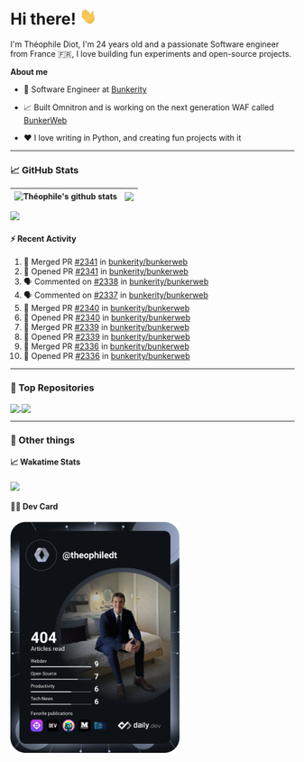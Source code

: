 # Hi there! <img src="./wave.gif" width="30px" height="30px" />

I'm Théophile Diot, I'm 24 years old and a passionate Software engineer from France 🇫🇷, I love building fun experiments and open-source projects.

**About me**

- 💼 Software Engineer at [Bunkerity](https://www.bunkerity.com/)

- 📈 Built Omnitron and is working on the next generation WAF called [BunkerWeb](https://www.bunkerweb.io)

- ❤️ I love writing in Python, and creating fun projects with it

---

### 📈 GitHub Stats

| <img align="center" src="https://github-readme-stats.vercel.app/api?username=TheophileDiot&show_icons=true&include_all_commits=true&theme=algolia&hide_border=true&rank_icon=github" alt="Théophile's github stats" /> | <img align="center" src="https://github-readme-stats.vercel.app/api/top-langs/?username=TheophileDiot&layout=compact&theme=algolia&hide_border=true" /> |
| ---------------------------------------------------------------------------------------------------------------------------------------------------------------------------------------------------------------------- | ------------------------------------------------------------------------------------------------------------------------------------------------------- |

![](https://github-readme-activity-graph.vercel.app/graph?username=TheophileDiot&theme=tokyo-night)

#### :zap: Recent Activity

<!--START_SECTION:activity-->
1. 🎉 Merged PR [#2341](https://github.com/bunkerity/bunkerweb/pull/2341) in [bunkerity/bunkerweb](https://github.com/bunkerity/bunkerweb)
2. 💪 Opened PR [#2341](https://github.com/bunkerity/bunkerweb/pull/2341) in [bunkerity/bunkerweb](https://github.com/bunkerity/bunkerweb)
3. 🗣 Commented on [#2338](https://github.com/bunkerity/bunkerweb/issues/2338#issuecomment-2933902089) in [bunkerity/bunkerweb](https://github.com/bunkerity/bunkerweb)
4. 🗣 Commented on [#2337](https://github.com/bunkerity/bunkerweb/issues/2337#issuecomment-2933898415) in [bunkerity/bunkerweb](https://github.com/bunkerity/bunkerweb)
5. 🎉 Merged PR [#2340](https://github.com/bunkerity/bunkerweb/pull/2340) in [bunkerity/bunkerweb](https://github.com/bunkerity/bunkerweb)
6. 💪 Opened PR [#2340](https://github.com/bunkerity/bunkerweb/pull/2340) in [bunkerity/bunkerweb](https://github.com/bunkerity/bunkerweb)
7. 🎉 Merged PR [#2339](https://github.com/bunkerity/bunkerweb/pull/2339) in [bunkerity/bunkerweb](https://github.com/bunkerity/bunkerweb)
8. 💪 Opened PR [#2339](https://github.com/bunkerity/bunkerweb/pull/2339) in [bunkerity/bunkerweb](https://github.com/bunkerity/bunkerweb)
9. 🎉 Merged PR [#2336](https://github.com/bunkerity/bunkerweb/pull/2336) in [bunkerity/bunkerweb](https://github.com/bunkerity/bunkerweb)
10. 💪 Opened PR [#2336](https://github.com/bunkerity/bunkerweb/pull/2336) in [bunkerity/bunkerweb](https://github.com/bunkerity/bunkerweb)
<!--END_SECTION:activity-->

---

### 🔧 Top Repositories

<a href="https://github.com/bunkerity/bunkerweb">
  <img align="center" src="https://github-readme-stats.vercel.app/api/pin/?username=Bunkerity&repo=bunkerweb&theme=algolia" />
</a>
<a href="https://github.com/TheophileDiot/Omnitron">
  <img align="center" src="https://github-readme-stats.vercel.app/api/pin/?username=TheophileDiot&repo=Omnitron&theme=algolia" />
</a>

---

### 🎉 Other things

#### 📈 Wakatime Stats

<a href="https://wakatime.com/@theophile_bunkerity">
  <img align="center" src="https://github-readme-stats.vercel.app/api/wakatime?username=3aa5ce41-c253-43d9-8441-a721e446a45f&layout=compact&theme=algolia" />
</a>

#### 👨‍💻 Dev Card

<a href="https://app.daily.dev/TheophileDt">
  <img src="./devcard.svg" width="300" alt="Théophile Diot's Dev Card"/>
</a>
